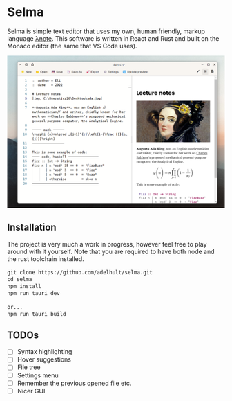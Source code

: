 # Selma
Selma is simple text editor that uses my own, human friendly, markup language [λnote](https://www.github.com). This software is written in React and Rust and built on the Monaco editor (the same that VS Code uses).

![banner](banner.png)

## Installation
The project is very much a work in progress, however feel free to play around with it yourself.
Note that you are required to have both node and the rust toolchain installed. 
```
git clone https://github.com/adelhult/selma.git
cd selma
npm install
npm run tauri dev

or...
npm run tauri build
```

## TODOs
- [ ] Syntax highlighting
- [ ] Hover suggestions
- [ ] File tree
- [ ] Settings menu
- [ ] Remember the previous opened file etc.
- [ ] Nicer GUI